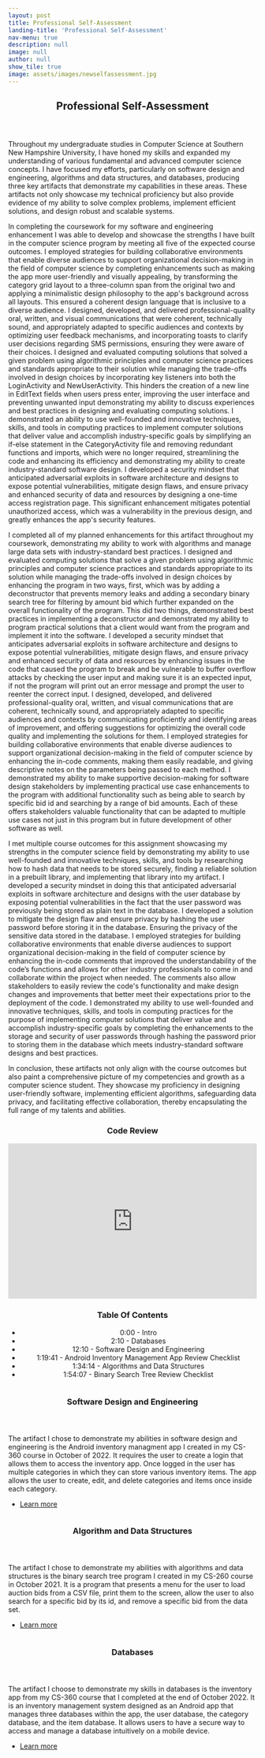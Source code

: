 ```yaml
---
layout: post
title: Professional Self-Assessment
landing-title: 'Professional Self-Assessment'
nav-menu: true
description: null
image: null
author: null
show_tile: true
image: assets/images/newselfassessment.jpg
---
```


<head>
<style type="text/css">

	.container{
		max-width: 800px;
		margin: 0 auto;
		width: 100%;
		overflow: hidden;
	}

	.yt-holder{
		position: relative;
	}

	.yt-holder iframe{
		postion: absolute;
		width: 100%;
		height 100%;
	}
</style>
</head>

<!-- Main -->
<div id="main">

<!-- One -->
<section id="one">
	<div class="inner">
		<header class="major">
			<h2>Professional Self-Assessment</h2>
		</header>
		<p>Throughout my undergraduate studies in Computer Science at Southern New Hampshire University, I have honed my skills and expanded my understanding of various fundamental and advanced computer science concepts. I have focused my efforts, particularly on software design and engineering, algorithms and data structures, and databases, producing three key artifacts that demonstrate my capabilities in these areas. These artifacts not only showcase my technical proficiency but also provide evidence of my ability to solve complex problems, implement efficient solutions, and design robust and scalable systems.</p>
		<p>In completing the coursework for my software and engineering enhancement I was able to develop and showcase the strengths I have built in the computer science program by meeting all five of the expected course outcomes. I employed strategies for building collaborative environments that enable diverse audiences to support organizational decision-making in the field of computer science by completing enhancements such as making the app more user-friendly and visually appealing, by transforming the category grid layout to a three-column span from the original two and applying a minimalistic design philosophy to the app's background across all layouts. This ensured a coherent design language that is inclusive to a diverse audience. I designed, developed, and delivered professional-quality oral, written, and visual communications that were coherent, technically sound, and appropriately adapted to specific audiences and contexts by optimizing user feedback mechanisms, and incorporating toasts to clarify user decisions regarding SMS permissions, ensuring they were aware of their choices. I designed and evaluated computing solutions that solved a given problem using algorithmic principles and computer science practices and standards appropriate to their solution while managing the trade-offs involved in design choices by incorporating key listeners into both the LoginActivity and NewUserActivity. This hinders the creation of a new line in EditText fields when users press enter, improving the user interface and preventing unwanted input demonstrating my ability to discuss experiences and best practices in designing and evaluating computing solutions. I demonstrated an ability to use well-founded and innovative techniques, skills, and tools in computing practices to implement computer solutions that deliver value and accomplish industry-specific goals by simplifying an if-else statement in the CategoryActivity file and removing redundant functions and imports, which were no longer required, streamlining the code and enhancing its efficiency and demonstrating my ability to create industry-standard software design. I developed a security mindset that anticipated adversarial exploits in software architecture and designs to expose potential vulnerabilities, mitigate design flaws, and ensure privacy and enhanced security of data and resources by designing a one-time access registration page. This significant enhancement mitigates potential unauthorized access, which was a vulnerability in the previous design, and greatly enhances the app's security features.</p>
		<p>I completed all of my planned enhancements for this artifact throughout my coursework, demonstrating my ability to work with algorithms and manage large data sets with industry-standard best practices. I designed and evaluated computing solutions that solve a given problem using algorithmic principles and computer science practices and standards appropriate to its solution while managing the trade-offs involved in design choices by enhancing the program in two ways, first, which was by adding a deconstructor that prevents memory leaks and adding a secondary binary search tree for filtering by amount bid which further expanded on the overall functionality of the program. This did two things, demonstrated best practices in implementing a deconstructor and demonstrated my ability to program practical solutions that a client would want from the program and implement it into the software. I developed a security mindset that anticipates adversarial exploits in software architecture and designs to expose potential vulnerabilities, mitigate design flaws, and ensure privacy and enhanced security of data and resources by enhancing issues in the code that caused the program to break and be vulnerable to buffer overflow attacks by checking the user input and making sure it is an expected input, if not the program will print out an error message and prompt the user to reenter the correct input. I designed, developed, and delivered professional-quality oral, written, and visual communications that are coherent, technically sound, and appropriately adapted to specific audiences and contexts by communicating proficiently and identifying areas of improvement, and offering suggestions for optimizing the overall code quality and implementing the solutions for them. I employed strategies for building collaborative environments that enable diverse audiences to support organizational decision-making in the field of computer science by enhancing the in-code comments, making them easily readable, and giving descriptive notes on the parameters being passed to each method. I demonstrated my ability to make supportive decision-making for software design stakeholders by implementing practical use case enhancements to the program with additional functionality such as being able to search by specific bid id and searching by a range of bid amounts. Each of these offers stakeholders valuable functionality that can be adapted to multiple use cases not just in this program but in future development of other software as well.</p>
		<p>I met multiple course outcomes for this assignment showcasing my strengths in the computer science field by demonstrating my ability to use well-founded and innovative techniques, skills, and tools by researching how to hash data that needs to be stored securely, finding a reliable solution in a prebuilt library, and implementing that library into my artifact. I developed a security mindset in doing this that anticipated adversarial exploits in software architecture and designs with the user database by exposing potential vulnerabilities in the fact that the user password was previously being stored as plain text in the database. I developed a solution to mitigate the design flaw and ensure privacy by hashing the user password before storing it in the database. Ensuring the privacy of the sensitive data stored in the database. I employed strategies for building collaborative environments that enable diverse audiences to support organizational decision-making in the field of computer science by enhancing the in-code comments that improved the understandability of the code’s functions and allows for other industry professionals to come in and collaborate within the project when needed. The comments also allow stakeholders to easily review the code's functionality and make design changes and improvements that better meet their expectations prior to the deployment of the code. I demonstrated my ability to use well-founded and innovative techniques, skills, and tools in computing practices for the purpose of implementing computer solutions that deliver value and accomplish industry-specific goals by completing the enhancements to the storage and security of user passwords through hashing the password prior to storing them in the database which meets industry-standard software designs and best practices.</p>
		<p>In conclusion, these artifacts not only align with the course outcomes but also paint a comprehensive picture of my competencies and growth as a computer science student. They showcase my proficiency in designing user-friendly software, implementing efficient algorithms, safeguarding data privacy, and facilitating effective collaboration, thereby encapsulating the full range of my talents and abilities.</p>
<section>

<div class="container">
	<div class="yt-holder">
		<div style="margin: 0px auto; text-align: center;">
		<h3>Code Review</h3>
			<iframe width="560" height="315" src="https://www.youtube.com/embed/2m1aBVae1c0" title="YouTube video player" frameborder="0" allow="accelerometer; autoplay; clipboard-write; encrypted-media; gyroscope; picture-in-picture; web-share" allowfullscreen></iframe>
		</div>
	</div>
</div>

<div style="margin: 0px auto; text-align: center;">
	<h3>Table Of Contents</h3>
	<ul class="alt">
		<li>0:00 - Intro</li>
		<li>2:10 - Databases</li>
		<li>12:10 - Software Design and Engineering</li>
		<li>1:19:41 - Android Inventory Management App Review Checklist</li>
		<li>1:34:14 - Algorithms and Data Structures</li>
		<li>1:54:07 - Binary Search Tree Review Checklist</li>
	</ul>
</div>

</section>
</div>
</section>


<!-- Two -->
<section id="two" class="spotlights">
	<section>
		<a href="elements.html" class="image">
			<img src="{% link assets/images/softwaredesignsquare.jpg %}" alt="" data-position="center center" />
		</a>
		<div class="content">
			<div class="inner">
				<header class="major">
					<h3>Software Design and Engineering</h3>
				</header>
				<p>The artifact I chose to demonstrate my abilities in software design and engineering is the Android inventory managment app I created in my CS-360 course in October of 2022. It requires the user to create a login that allows them to access the inventory app. Once logged in the user has multiple categories in which they can store various inventory items. The app allows the user to create, edit, and delete categories and items once inside each category.</p>
				<ul class="actions">
					<li><a href="elements.html" class="button">Learn more</a></li>
				</ul>
			</div>
		</div>
	</section>
	<section>
		<a href="generic.html" class="image">
			<img src="{% link assets/images/algorithmsquare.jpg %}" alt="" data-position="top center" />
		</a>
		<div class="content">
			<div class="inner">
				<header class="major">
					<h3>Algorithm and Data Structures</h3>
				</header>
				<p>The artifact I chose to demonstrate my abilities with algorithms and data structures is the binary search tree program I created in my CS-260 course in October 2021. It is a program that presents a menu for the user to load auction bids from a CSV file, print them to the screen, allow the user to also search for a specific bid by its id, and remove a specific bid from the data set.</p>
				<ul class="actions">
					<li><a href="generic.html" class="button">Learn more</a></li>
				</ul>
			</div>
		</div>
	</section>
	<section>
		<a href="landing.html" class="image">
			<img src="{% link assets/images/databasessquare.jpg %}" alt="" data-position="25% 25%" />
		</a>
		<div class="content">
			<div class="inner">
				<header class="major">
					<h3>Databases</h3>
				</header>
				<p>The artifact I choose to demonstrate my skills in databases is the inventory app from my CS-360 course that I completed at the end of October 2022. It is an inventory management system designed as an Android app that manages three databases within the app, the user database, the category database, and the item database. It allows users to have a secure way to access and manage a database intuitively on a mobile device.</p>
				<ul class="actions">
					<li><a href="landing.html" class="button">Learn more</a></li>
				</ul>
			</div>
		</div>
	</section>
</section>

</div>


